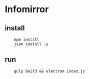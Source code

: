 # Infomirror

## install

```
    npm install
    jspm install -y
```

## run

```
    gulp build && electron index.js
```
